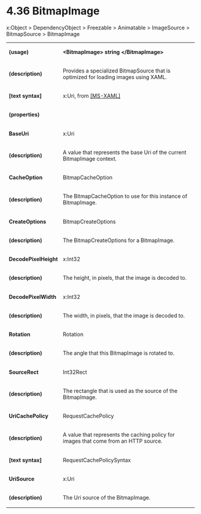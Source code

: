 <html dir="LTR" xmlns:mshelp="http://msdn.microsoft.com/mshelp" xmlns:ddue="http://ddue.schemas.microsoft.com/authoring/2003/5" xmlns:xlink="http://www.w3.org/1999/xlink" xmlns:tool="http://www.microsoft.com/tooltip"><body><input type="hidden" id="userDataCache" class="userDataStyle"><input type="hidden" id="hiddenScrollOffset"><img id="dropDownImage" style="display:none; height:0; width:0;" src="../local/drpdown.gif"><img id="dropDownHoverImage" style="display:none; height:0; width:0;" src="../local/drpdown_orange.gif"><img id="collapseImage" style="display:none; height:0; width:0;" src="../local/collapse.gif"><img id="expandImage" style="display:none; height:0; width:0;" src="../local/exp.gif"><img id="collapseAllImage" style="display:none; height:0; width:0;" src="../local/collall.gif"><img id="expandAllImage" style="display:none; height:0; width:0;" src="../local/expall.gif"><img id="copyImage" style="display:none; height:0; width:0;" src="../local/copycode.gif"><img id="copyHoverImage" style="display:none; height:0; width:0;" src="../local/copycodeHighlight.gif"><div id="header"><h1 class="heading">4.36 BitmapImage</h1></div><div id="mainSection"><div id="mainBody"><div id="allHistory" class="saveHistory" onsave="saveAll()" onload="loadAll()"></div>




<p xmlns:wsd="http://wsdev.schemas.microsoft.com/authoring/2008/2" xmlns:msxsl="urn:schemas-microsoft-com:xslt" xmlns:script="urn:script" xmlns:build="urn:build">
<div id="sectionSection0" class="section" name="collapseableSection"><content xmlns="http://ddue.schemas.microsoft.com/authoring/2003/5" xmlns:wsd="http://wsdev.schemas.microsoft.com/authoring/2008/2" xmlns:msxsl="urn:schemas-microsoft-com:xslt" xmlns:script="urn:script" xmlns:build="urn:build">
				</content></div><div id="sectionSection1" class="section" name="collapseableSection"><content xmlns="http://ddue.schemas.microsoft.com/authoring/2003/5" xmlns:wsd="http://wsdev.schemas.microsoft.com/authoring/2008/2" xmlns:msxsl="urn:schemas-microsoft-com:xslt" xmlns:script="urn:script" xmlns:build="urn:build">
					<p xmlns="">
						<mshelp:link keywords="32151b2e-6b09-45cd-afba-003da191b81a" tabindex="0">x:Object</mshelp:link> &gt; <mshelp:link keywords="35952578-1b00-44af-ab0a-4726a2e04bd8" tabindex="0">DependencyObject</mshelp:link> &gt; <mshelp:link keywords="0241894c-a4ed-4718-a177-88538350b16d" tabindex="0">Freezable</mshelp:link> &gt; <mshelp:link keywords="c50528fb-347f-48aa-9135-fc84b024ea72" tabindex="0">Animatable</mshelp:link> &gt; <mshelp:link keywords="57a04c68-ead8-42a7-bb02-a2b1d840f36a" tabindex="0">ImageSource</mshelp:link> &gt; <mshelp:link keywords="4da6efed-418a-4643-b7b3-dcae7177d417" tabindex="0">BitmapSource</mshelp:link> &gt; BitmapImage</p>
					<p xmlns=""><b></b></p><table class="ProtocolAuthoredTable" xmlns=""><tr>
								<td>
									<p>
										<b>(usage)</b>
									</p>
								</td>
								<td>
									<p>
										<b>&lt;BitmapImage&gt; string &lt;/BitmapImage&gt;</b>
									</p>
								</td>
							</tr><tr>
							<td>
								<p>
									<b>(description)</b>
								</p>
							</td>
							<td>
								<p>Provides a specialized BitmapSource that is optimized for loading images using XAML.</p>
							</td>
						</tr><tr>
							<td>
								<p>
									<b>[text syntax]</b>
								</p>
							</td>
							<td>
								<p>x:Uri, from <a href="https://go.microsoft.com/fwlink/?linkid=845196 " alt="" target="_blank"><linktext xmlns="http://ddue.schemas.microsoft.com/authoring/2003/5">[MS-XAML]</linktext></a></p>
							</td>
						</tr><tr>
							<td>
								<p>
									<b>(properties)</b>
								</p>
							</td>
							<td>
							</td>
						</tr><tr>
							<td>
								<p>
									<b>BaseUri</b>
								</p>
							</td>
							<td>
								<p>
									<mshelp:link keywords="a5749791-f8b7-485a-804f-a09690b123a9" tabindex="0">x:Uri</mshelp:link>
								</p>
							</td>
						</tr><tr>
							<td>
								<p>
									<b>(description)</b>
								</p>
							</td>
							<td>
								<p>A value that represents the base Uri of the current BitmapImage context.</p>
							</td>
						</tr><tr>
							<td>
								<p>
									<b>CacheOption</b>
								</p>
							</td>
							<td>
								<p>
									<mshelp:link keywords="10850717-830a-4726-b82a-39cbc9709c47" tabindex="0">BitmapCacheOption</mshelp:link>
								</p>
							</td>
						</tr><tr>
							<td>
								<p>
									<b>(description)</b>
								</p>
							</td>
							<td>
								<p>The BitmapCacheOption to use for this instance of BitmapImage.</p>
							</td>
						</tr><tr>
							<td>
								<p>
									<b>CreateOptions</b>
								</p>
							</td>
							<td>
								<p>
									<mshelp:link keywords="be64c344-01eb-40c3-ac44-4ec34e05ffb0" tabindex="0">BitmapCreateOptions</mshelp:link>
								</p>
							</td>
						</tr><tr>
							<td>
								<p>
									<b>(description)</b>
								</p>
							</td>
							<td>
								<p>The BitmapCreateOptions for a BitmapImage.</p>
							</td>
						</tr><tr>
							<td>
								<p>
									<b>DecodePixelHeight</b>
								</p>
							</td>
							<td>
								<p>
									<mshelp:link keywords="b7765742-a95e-427e-9757-07df9de88ec3" tabindex="0">x:Int32</mshelp:link>
								</p>
							</td>
						</tr><tr>
							<td>
								<p>
									<b>(description)</b>
								</p>
							</td>
							<td>
								<p>The height, in pixels, that the image is decoded to.</p>
							</td>
						</tr><tr>
							<td>
								<p>
									<b>DecodePixelWidth</b>
								</p>
							</td>
							<td>
								<p>
									<mshelp:link keywords="b7765742-a95e-427e-9757-07df9de88ec3" tabindex="0">x:Int32</mshelp:link>
								</p>
							</td>
						</tr><tr>
							<td>
								<p>
									<b>(description)</b>
								</p>
							</td>
							<td>
								<p>The width, in pixels, that the image is decoded to.</p>
							</td>
						</tr><tr>
							<td>
								<p>
									<b>Rotation</b>
								</p>
							</td>
							<td>
								<p>
									<mshelp:link keywords="5cc88dee-ac85-4eee-9777-96519729929e" tabindex="0">Rotation</mshelp:link>
								</p>
							</td>
						</tr><tr>
							<td>
								<p>
									<b>(description)</b>
								</p>
							</td>
							<td>
								<p>The angle that this BitmapImage is rotated to.</p>
							</td>
						</tr><tr>
							<td>
								<p>
									<b>SourceRect</b>
								</p>
							</td>
							<td>
								<p>
									<mshelp:link keywords="eab77c56-c02b-4c86-8ad8-8e3dd55ab766" tabindex="0">Int32Rect</mshelp:link>
								</p>
							</td>
						</tr><tr>
							<td>
								<p>
									<b>(description)</b>
								</p>
							</td>
							<td>
								<p>The rectangle that is used as the source of the BitmapImage.</p>
							</td>
						</tr><tr>
							<td>
								<p>
									<b>UriCachePolicy</b>
								</p>
							</td>
							<td>
								<p>
									<mshelp:link keywords="9e20213a-2002-42a8-8f7d-98329ca7a010" tabindex="0">RequestCachePolicy</mshelp:link>
								</p>
							</td>
						</tr><tr>
							<td>
								<p>
									<b>(description)</b>
								</p>
							</td>
							<td>
								<p>A value that represents the caching policy for images that come from an HTTP source.</p>
							</td>
						</tr><tr>
							<td>
								<p>
									<b>[text syntax]</b>
								</p>
							</td>
							<td>
								<p>
									<mshelp:link keywords="4284cc89-b9f3-4bf1-ad4b-2234d6cad01b" tabindex="0">RequestCachePolicySyntax</mshelp:link>
								</p>
							</td>
						</tr><tr>
							<td>
								<p>
									<b>UriSource</b>
								</p>
							</td>
							<td>
								<p>
									<mshelp:link keywords="a5749791-f8b7-485a-804f-a09690b123a9" tabindex="0">x:Uri</mshelp:link>
								</p>
							</td>
						</tr><tr>
							<td>
								<p>
									<b>(description)</b>
								</p>
							</td>
							<td>
								<p>The Uri source of the BitmapImage.</p>
							</td>
						</tr></table>
				</content></div><!--[if gte IE 5]>
			<tool:tip element="languageFilterToolTip" avoidmouse="false"/>
		<![endif]--></div><a name="feedback"></a><span></span></div></body></html>
